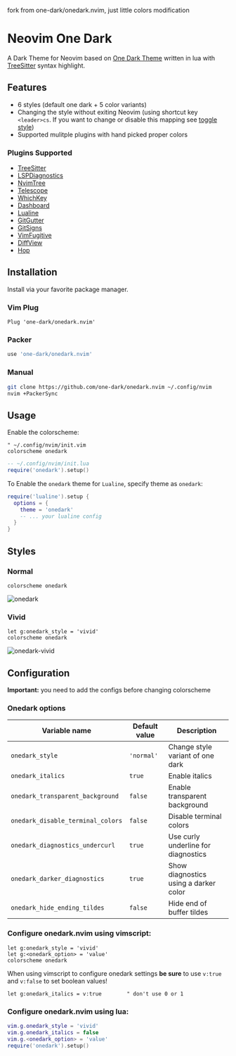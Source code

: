 fork from one-dark/onedark.nvim, just  little colors  modification

# Neovim One Dark

A Dark Theme for Neovim based on [One Dark Theme](https://github.com/atom/atom/tree/master/packages/one-dark-ui) written in lua with [TreeSitter](https://github.com/nvim-treesitter/nvim-treesitter) syntax highlight.

## Features

- 6 styles (default one dark + 5 color variants)
- Changing the style without exiting Neovim (using shortcut key `<leader>cs`. If you want to change or disable this mapping see [toggle style](#toggle-style))
- Supported mulitple plugins with hand picked proper colors

### Plugins Supported

- [TreeSitter](https://github.com/nvim-treesitter/nvim-treesitter)
- [LSPDiagnostics](https://neovim.io/doc/user/lsp.html)
- [NvimTree](https://github.com/kyazdani42/nvim-tree.lua)
- [Telescope](https://github.com/nvim-telescope/telescope.nvim)
- [WhichKey](https://github.com/folke/which-key.nvim)
- [Dashboard](https://github.com/glepnir/dashboard-nvim)
- [Lualine](https://github.com/hoob3rt/lualine.nvim)
- [GitGutter](https://github.com/airblade/vim-gitgutter)
- [GitSigns](https://github.com/lewis6991/gitsigns.nvim)
- [VimFugitive](https://github.com/tpope/vim-fugitive)
- [DiffView](https://github.com/sindrets/diffview.nvim)
- [Hop](https://github.com/phaazon/hop.nvim)

## Installation

Install via your favorite package manager.

### Vim Plug

```vim
Plug 'one-dark/onedark.nvim'
```

### Packer

```lua
use 'one-dark/onedark.nvim'
```

### Manual

```bash
git clone https://github.com/one-dark/onedark.nvim ~/.config/nvim
nvim +PackerSync
```

## Usage

Enable the colorscheme:

```vim
" ~/.config/nvim/init.vim
colorscheme onedark
```

```lua
-- ~/.config/nvim/init.lua
require('onedark').setup()
```

To Enable the `onedark` theme for `Lualine`, specify theme as `onedark`:

```lua
require('lualine').setup {
  options = {
    theme = 'onedark'
    -- ... your lualine config
  }
}
```

## Styles

### Normal

```vim
colorscheme onedark
```

<img alt="onedark" src="https://user-images.githubusercontent.com/20145075/119296900-8301de80-bc77-11eb-8b50-2accd6f8ecb0.png">

### Vivid

```vim
let g:onedark_style = 'vivid'
colorscheme onedark
```

<img alt="onedark-vivid" src="https://user-images.githubusercontent.com/20145075/119296915-872dfc00-bc77-11eb-9bd0-76c6d90f8e4f.png">

## Configuration

**Important:** you need to add the configs before changing colorscheme

### Onedark options

| Variable name                     | Default value | Description                           |
| --------------------------------- | ------------- | ------------------------------------- |
| `onedark_style`                   | `'normal'`    | Change style variant of one dark      |
| `onedark_italics`                 | `true`        | Enable italics                        |
| `onedark_transparent_background`  | `false`       | Enable transparent background         |
| `onedark_disable_terminal_colors` | `false`       | Disable terminal colors               |
| `onedark_diagnostics_undercurl`   | `true`        | Use curly underline for diagnostics   |
| `onedark_darker_diagnostics`      | `true`        | Show diagnostics using a darker color |
| `onedark_hide_ending_tildes`      | `false`       | Hide end of buffer tildes             |

### Configure onedark.nvim using vimscript:

```vim
let g:onedark_style = 'vivid'
let g:<onedark_option> = 'value'
colorscheme onedark
```

When using vimscript to configure onedark settings **be sure** to use `v:true` and `v:false` to set boolean values!

```vim
let g:onedark_italics = v:true        " don't use 0 or 1
```

### Configure onedark.nvim using lua:

```lua
vim.g.onedark_style = 'vivid'
vim.g.onedark_italics = false
vim.g.<onedark_option> = 'value'
require('onedark').setup()
```

